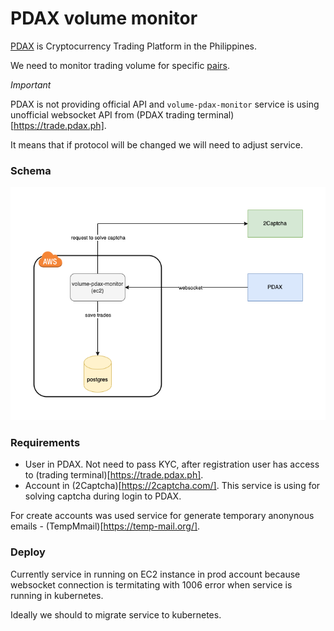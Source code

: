 # PDAX volume monitor

[PDAX](https://pdax.ph/) is Cryptocurrency Trading Platform in the Philippines.

We need to monitor trading volume for specific [pairs](auxiliary/currencyCodes.json).

*Important*

PDAX is not providing official API and `volume-pdax-monitor` service is using unofficial websocket API from (PDAX trading terminal)[https://trade.pdax.ph].

It means that if protocol will be changed we will need to adjust service.

### Schema

![Schema](schema.png)

### Requirements

* User in PDAX. Not need to pass KYC, after registration user has access to (trading terminal)[https://trade.pdax.ph].
* Account in (2Captcha)[https://2captcha.com/]. This service is using for solving captcha during login to PDAX.

For create accounts was used service for generate temporary anonynous emails - (TempMmail)[https://temp-mail.org/].

### Deploy

Currently service in running on EC2 instance in prod account because websocket connection is termitating with 1006 error when service is running in kubernetes.

Ideally we should to migrate service to kubernetes.

